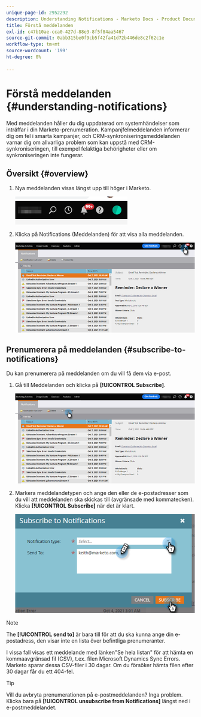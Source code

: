 ```yaml
---
unique-page-id: 2952292
description: Understanding Notifications - Marketo Docs - Product Documentation
title: Förstå meddelanden
exl-id: c47b10ae-cca0-427d-88e3-8f5f84aa5467
source-git-commit: 0abb315be0f9cb5f42fa41d72b446de8c2f62c1e
workflow-type: tm+mt
source-wordcount: '199'
ht-degree: 0%

---
```


# Förstå meddelanden {#understanding-notifications}

Med meddelanden håller du dig uppdaterad om systemhändelser som inträffar i din Marketo-prenumeration. Kampanjfelmeddelanden informerar dig om fel i smarta kampanjer, och CRM-synkroniseringsmeddelanden varnar dig om allvarliga problem som kan uppstå med CRM-synkroniseringen, till exempel felaktiga behörigheter eller om synkroniseringen inte fungerar.

## Översikt {#overview}

1. Nya meddelanden visas längst upp till höger i Marketo.

   ![](assets/understanding-notifications-1.png)

1. Klicka på Notifications (Meddelanden) för att visa alla meddelanden.

   ![](assets/understanding-notifications-2.png)

## Prenumerera på meddelanden {#subscribe-to-notifications}

Du kan prenumerera på meddelanden om du vill få dem via e-post.

1. Gå till Meddelanden och klicka på **[!UICONTROL Subscribe]**.

   ![](assets/understanding-notifications-3.png)

1. Markera meddelandetypen och ange den eller de e-postadresser som du vill att meddelanden ska skickas till (avgränsade med kommatecken). Klicka **[!UICONTROL Subscribe]** när det är klart.

   ![](assets/understanding-notifications-4.png)

>[!NOTE]
>
>The **[!UICONTROL send to]** är bara till för att du ska kunna ange din e-postadress, den visar inte en lista över befintliga prenumeranter.

I vissa fall visas ett meddelande med länken&quot;Se hela listan&quot; för att hämta en kommaavgränsad fil (CSV), t.ex. filen Microsoft Dynamics Sync Errors. Marketo sparar dessa CSV-filer i 30 dagar. Om du försöker hämta filen efter 30 dagar får du ett 404-fel.

>[!TIP]
>
>Vill du avbryta prenumerationen på e-postmeddelanden? Inga problem. Klicka bara på **[!UICONTROL unsubscribe from Notifications]** längst ned i e-postmeddelandet.
